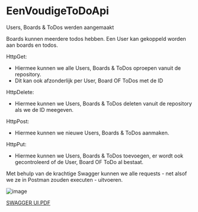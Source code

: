 # EenVoudigeToDoApi

Users, Boards & ToDos werden aangemaakt

Boards kunnen meerdere todos hebben.
Een User kan gekoppeld worden aan boards en todos.

HttpGet:
- Hiermee kunnen we alle Users, Boards & ToDos oproepen vanuit de repository.
- Dit kan ook afzonderlijk per User, Board OF ToDos met de ID

HttpDelete:
- Hiermee kunnen we Users, Boards & ToDos deleten vanuit de repository als we de ID meegeven.

HttpPost:
- Hiermee kunnen we nieuwe Users, Boards & ToDos aanmaken.

HttpPut:
- Hiermee kunnen we Users, Boards & ToDos toevoegen, er wordt ook gecontroleerd of de User, Board OF ToDo al bestaat.

Met behulp van de krachtige Swagger kunnen we alle requests - net alsof we ze in Postman zouden executen - uitvoeren.

![image](https://user-images.githubusercontent.com/47563889/174710573-ae7cde67-d269-45fb-987a-a0cde7607fbb.png)

[<a href="[https://github.com/Yusuf-Ozgun/EenVoudigeToDoApi/files/8945706/Swagger.UI.pdf](https://github.com/Yusuf-Ozgun/EenVoudigeToDoApi/blob/master/Swagger%20UI.pdf)" target="_blank"> SWAGGER UI.PDF</a>](https://github.com/Yusuf-Ozgun/EenVoudigeToDoApi/blob/master/Swagger%20UI.pdf)
